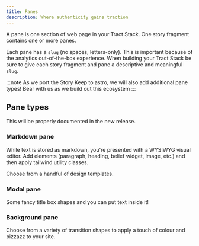 ```yaml
---
title: Panes
description: Where authenticity gains traction
---
```


A pane is one section of web page in your Tract Stack. One story fragment contains one or more panes.

Each pane has a `slug` (no spaces, letters-only). This is important because of the analytics out-of-the-box experience. When building your Tract Stack be sure to give each story fragment and pane a descriptive and meaningful `slug`.

:::note
As we port the Story Keep to astro, we will also add additional pane types! Bear with us as we build out this ecosystem
:::

## Pane types

This will be properly documented in the new release.

### Markdown pane

While text is stored as markdown, you're presented with a WYSIWYG visual editor. Add elements (paragraph, heading, belief widget, image, etc.) and then apply tailwind utility classes.

Choose from a handful of design templates.

### Modal pane

Some fancy title box shapes and you can put text inside it!

### Background pane

Choose from a variety of transition shapes to apply a touch of colour and pizzazz to your site.
